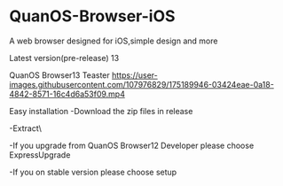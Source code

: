 # QuanOS-Browser-iOS
A web browser designed for iOS,simple design and more

Latest version(pre-release) 13

QuanOS Browser13 Teaster
https://user-images.githubusercontent.com/107976829/175189946-03424eae-0a18-4842-8571-16c4d6a53f09.mp4

Easy installation
-Download the zip files in release

-Extract\

-If you upgrade from QuanOS Browser12 Developer please choose ExpressUpgrade

-If you on stable version please choose setup
